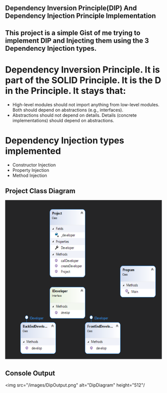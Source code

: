 ## Dependency Inversion Principle(DIP) And Dependency Injection Principle Implementation
## This project is a simple Gist of me trying to implement DIP and Injecting them using the 3 Dependency Injection types.
#  Dependency Inversion Principle. It is part of the SOLID Principle. It is the **D** in the Principle. It stays that:
- High-level modules should not import anything from low-level modules. Both should depend on abstractions (e.g., interfaces).
- Abstractions should not depend on details. Details (concrete implementations) should depend on abstractions.
# Dependency Injection types implemented
- Constructor Injection
- Property Injection
- Method Injection

## Project Class Diagram
<img src="/images/dip.png" alt="DipDiagram" height="512"/>


## Console Output
<img src="/images/DipOutput.png" alt="DipDiagram" height="512"/
